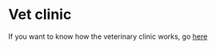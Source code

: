 # Vet clinic

If you want to know how the veterinary clinic works, go [here](https://klevodev.github.io/8-vet-clinic/)
